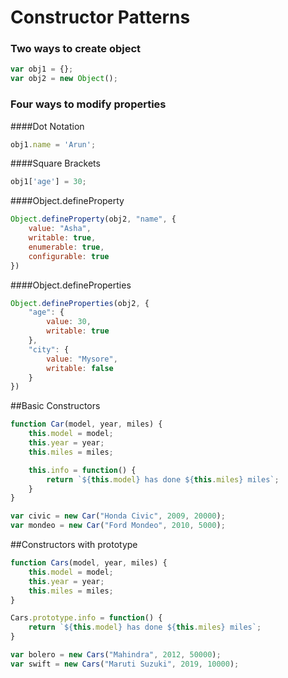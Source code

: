 # Constructor Patterns

### Two ways to create object
```javascript
var obj1 = {};
var obj2 = new Object();
```

### Four ways to modify properties
####Dot Notation
```javascript
obj1.name = 'Arun';
```
####Square Brackets
```javascript
obj1['age'] = 30;
```
####Object.defineProperty
```javascript
Object.defineProperty(obj2, "name", {
    value: "Asha",
    writable: true,
    enumerable: true,
    configurable: true
})
```
####Object.defineProperties
```javascript
Object.defineProperties(obj2, {
    "age": {
        value: 30,
        writable: true
    },
    "city": {
        value: "Mysore",
        writable: false
    }
})
```
##Basic Constructors
```javascript
function Car(model, year, miles) {
    this.model = model;
    this.year = year;
    this.miles = miles;

    this.info = function() {
        return `${this.model} has done ${this.miles} miles`;
    }
}

var civic = new Car("Honda Civic", 2009, 20000);
var mondeo = new Car("Ford Mondeo", 2010, 5000);
```
##Constructors with prototype
```javascript
function Cars(model, year, miles) {
    this.model = model;
    this.year = year;
    this.miles = miles;
}

Cars.prototype.info = function() {
    return `${this.model} has done ${this.miles} miles`;
}

var bolero = new Cars("Mahindra", 2012, 50000);
var swift = new Cars("Maruti Suzuki", 2019, 10000);
```